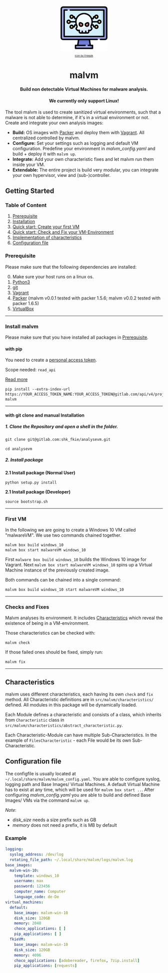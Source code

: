 <div align="center">
<img src="documentation/logo.png" align="center" width="150" alt="Project icon"><br \>
<sup><sub><sub><a href="https://www.freepik.com/">Icon by Freepik</a></sub></sup></sup>

<h1>malvm</h1>
<h4>Build non detectable Virtual Machines for malware analysis.</h4>
<h4>We currently only support Linux!</h4>
</div>


The tool malvm is used to create sanitized virtual environments, such that a
malware is not able to determine, if it's in a virtual environment or not.
Create and integrate your own analysis images:

+ **Build:** OS images with [Packer](https://www.packer.io/) and deploy them with [Vagrant](https://www.vagrantup.com/). All centralized controlled by malvm.
+ **Configure:** Set your settings such as logging and default VM configuration.
  Predefine your environment in *malvm_config.yaml* and build + deploy it with `malvm up`.
+ **Integrate:** Add your own characteristic fixes and let malvm run them inside your VM.
+ **Extendable:** The entire project is build very modular, you can integrate your own hypervisor,
view and (sub-)controller.

## Getting Started
### Table of Content

1. [Prerequisite](#prerequisite)
2. [Installation](#install-malvm)
3. [Quick start: Create your first VM](#first-vm)
4. [Quick start: Check and Fix your VM-Environment](#checks-and-fixes)
5. [Implementation of characteristics](#Characteristics)
6. [Configuration file](#configuration-file)

### Prerequisite
Please make sure that the following dependencies are installed:

0. Make sure your host runs on a linux os.
1. [Python3](https://www.python.org/downloads/)
2. [git](https://git-scm.com/downloads)
3. [Vagrant](https://www.vagrantup.com/downloads)
4. [Packer](https://learn.hashicorp.com/packer/getting-started/install) (malvm v0.0.1 tested with packer 1.5.6; malvm v0.0.2 tested with packer 1.6.5)
5. [VirtualBox](https://www.virtualbox.org/wiki/Downloads) 

---

### Install malvm

Please make sure that you have installed all packages in [Prerequisite](#prerequisite).

#### with pip

You need to create a [personal access token](https://docs.gitlab.com/ee/user/profile/personal_access_tokens.html).

Scope needed: `read_api`

[Read more](https://docs.gitlab.com/ee/user/packages/pypi_repository/#install-a-pypi-package)

```shell
pip install --extra-index-url https://YOUR_ACCESS_TOKEN_NAME:YOUR_ACCESS_TOKEN@gitlab.com/api/v4/projects/18734431/packages/pypi/simple malvm
```


---

#### with git clone and manual Installation

##### **1. Clone the Repository and open a shell in the folder.**
```shell
git clone git@gitlab.com:shk_fkie/analysevm.git
```

```shell
cd analysevm
```

##### **2. Install package**

**2.1 Install package (Normal User)**

```shell
python setup.py install
```

**2.1 Install package (Developer)**

```shell
source bootstrap.sh
```

---

### First VM

In the following we are going to create a Windows 10 VM called "malwareVM".
We use two commands chained together.

```shell
malvm box build windows_10
malvm box start malwareVM windows_10
```
First `malware box build windows_10` builds the Windows 10 image for Vagrant.
Next `malvm box start malwareVM windows_10` spins up a Virtual Machine instance of the 
previously created image.

Both commands can be chained into a single command:
```shell
malvm box build windows_10 start malwareVM windows_10
```

---

### Checks and Fixes 

Malvm analyses its environment. It includes 
[Characteristics](https://gitlab.com/shk_fkie/analysevm/-/wikis/2.-Characteristics) 
which reveal the existence of being in a VM-environment.

Those characteristics can be checked with:

```shell
malvm check
```

If those failed ones should be fixed, simply run:

```shell
malvm fix
```

---

## Characteristics

malvm uses different characteristics, each having its own `check` and `fix` method.
All Characteristic definitions are in `src/malvm/characteristics/` defined.
All modules in this package will be dynamically loaded.

Each Module defines a characteristic and consists of a class, which inherits from `Characteristic` class in 
`src/malvm/characteristics/abstract_characteristic.py`.

Each Characteristic-Module can have multiple Sub-Characteristics.
In the example of `FilesCharacteristic` - each File would be its own
Sub-Characteristic.


## Configuration file

The configfile is usually located at `~/.local/share/malvm/malvm_config.yaml`.
You are able to configure syslog, logging path and Base Images/ Virtual Machines.
A default Virtual Machine has to exist at any time, which will be used for `malvm box start ..`.
After configuring *malvm_config.yaml* you are able to build and defined Base Images/ VMs
via the command `malvm up`.

*Note*:
+ *disk_size* needs a size prefix such as GB
+ *memory* does not need a prefix, it is MB by default

### Example
```yaml
logging:
  syslog_address: /dev/log
  rotating_file_path: ~/.local/share/malvm/logs/malvm.log
base_images:
  malvm-win-10:
    template: windows_10
    username: max
    password: 123456
    computer_name: Computer
    language_code: de-De
virtual_machines:
  default:
    base_image: malvm-win-10
    disk_size: 120GB
    memory: 2048
    choco_applications: [ ]
    pip_applications: [ ]
  fkieVM:
    base_image: malvm-win-10
    disk_size: 120GB
    memory: 4096
    choco_applications: [adobereader, firefox, 7zip.install]
    pip_applications: [requests]
```
